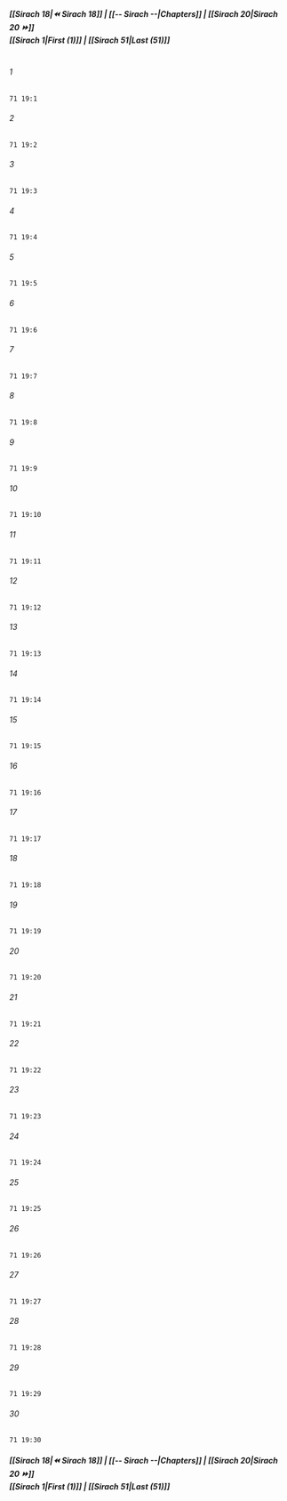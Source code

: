
##### **[[Sirach 18|⏪ Sirach 18]] | [[-- Sirach --|Chapters]] | [[Sirach 20|Sirach 20 ⏩]]**<br>**[[Sirach 1|First (1)]] | [[Sirach 51|Last (51)]]**<br><br>

###### 1
``` verse
71 19:1
```
###### 2
``` verse
71 19:2
```
###### 3
``` verse
71 19:3
```
###### 4
``` verse
71 19:4
```
###### 5
``` verse
71 19:5
```
###### 6
``` verse
71 19:6
```
###### 7
``` verse
71 19:7
```
###### 8
``` verse
71 19:8
```
###### 9
``` verse
71 19:9
```
###### 10
``` verse
71 19:10
```
###### 11
``` verse
71 19:11
```
###### 12
``` verse
71 19:12
```
###### 13
``` verse
71 19:13
```
###### 14
``` verse
71 19:14
```
###### 15
``` verse
71 19:15
```
###### 16
``` verse
71 19:16
```
###### 17
``` verse
71 19:17
```
###### 18
``` verse
71 19:18
```
###### 19
``` verse
71 19:19
```
###### 20
``` verse
71 19:20
```
###### 21
``` verse
71 19:21
```
###### 22
``` verse
71 19:22
```
###### 23
``` verse
71 19:23
```
###### 24
``` verse
71 19:24
```
###### 25
``` verse
71 19:25
```
###### 26
``` verse
71 19:26
```
###### 27
``` verse
71 19:27
```
###### 28
``` verse
71 19:28
```
###### 29
``` verse
71 19:29
```
###### 30
``` verse
71 19:30
```

##### **[[Sirach 18|⏪ Sirach 18]] | [[-- Sirach --|Chapters]] | [[Sirach 20|Sirach 20 ⏩]]**<br>**[[Sirach 1|First (1)]] | [[Sirach 51|Last (51)]]**
